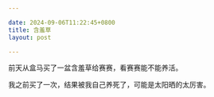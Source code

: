 ```yaml
---

date: 2024-09-06T11:22:45+0800
title: 含羞草
layout: post

---
```


前天从盒马买了一盆含羞草给赛赛，看赛赛能不能养活。

我之前买了一次，结果被我自己养死了，可能是太阳晒的太厉害。
